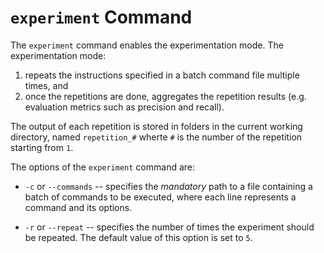 # `experiment` Command

The `experiment` command enables the experimentation mode. The experimentation mode:

1. repeats the instructions specified in a batch command file multiple times, and
2. once the repetitions are done, aggregates the repetition results (e.g. evaluation metrics such as precision and recall).

The output of each repetition is stored in folders in the current working directory, named `repetition_#` wherte `#` is the number of the repetition starting from `1`.

The options of the `experiment` command are:

* `-c` or `--commands` -- specifies the *mandatory* path to a file containing a batch of commands to be executed, where each line represents a command and its options.

* `-r` or `--repeat` -- specifies the number of times the experiment should be repeated. The default value of this option is set to `5`.


